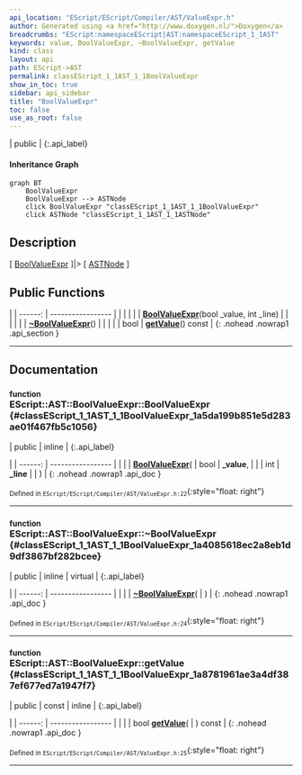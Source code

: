 ```yaml
---
api_location: "EScript/EScript/Compiler/AST/ValueExpr.h"
author: Generated using <a href="http://www.doxygen.nl/">Doxygen</a>
breadcrumbs: "EScript:namespaceEScript|AST:namespaceEScript_1_1AST"
keywords: value, BoolValueExpr, ~BoolValueExpr, getValue
kind: class
layout: api
path: EScript->AST
permalink: classEScript_1_1AST_1_1BoolValueExpr
show_in_toc: true
sidebar: api_sidebar
title: "BoolValueExpr"
toc: false
use_as_root: false
---
```


| public |
{:.api_label}

#### Inheritance Graph

```mermaid
graph BT
	BoolValueExpr
	BoolValueExpr --> ASTNode
	click BoolValueExpr "classEScript_1_1AST_1_1BoolValueExpr"
	click ASTNode "classEScript_1_1AST_1_1ASTNode"
```

## Description

[ [BoolValueExpr](classEScript_1_1AST_1_1BoolValueExpr) ]|> [ [ASTNode](classEScript_1_1AST_1_1ASTNode) ]



## Public Functions

|
| ------: | ----------------- |
|  | |
|  | **[BoolValueExpr](#classEScript_1_1AST_1_1BoolValueExpr_1a5da199b851e5d283ae01f467fb5c1056)**(bool _value, int _line) |
|  | |
|  | **[~BoolValueExpr](#classEScript_1_1AST_1_1BoolValueExpr_1a4085618ec2a8eb1d9df3867bf282bcee)**() |
|  | |
| bool | **[getValue](#classEScript_1_1AST_1_1BoolValueExpr_1a8781961ae3a4df387ef677ed7a1947f7)**() const |
{: .nohead .nowrap1 .api_section }


-------------------------------------------------------------------

## Documentation

### <small>function</small><br/> EScript::AST::BoolValueExpr::BoolValueExpr {#classEScript_1_1AST_1_1BoolValueExpr_1a5da199b851e5d283ae01f467fb5c1056}

| public | inline |
{:.api_label}

|
| ------: | ----------------- |
|  |
|  **[BoolValueExpr](#classEScript_1_1AST_1_1BoolValueExpr_1a5da199b851e5d283ae01f467fb5c1056)**( | bool | **_value**, |
| | int | **_line** |
|   ) |
{: .nohead .nowrap1 .api_doc }





<sub>Defined in `EScript/EScript/Compiler/AST/ValueExpr.h:22`</sub>{:style="float: right"}

-------------------------------------------------------------------

### <small>function</small><br/> EScript::AST::BoolValueExpr::~BoolValueExpr {#classEScript_1_1AST_1_1BoolValueExpr_1a4085618ec2a8eb1d9df3867bf282bcee}

| public | inline | virtual |
{:.api_label}

|
| ------: | ----------------- |
|  |
|  **[~BoolValueExpr](#classEScript_1_1AST_1_1BoolValueExpr_1a4085618ec2a8eb1d9df3867bf282bcee)**( |  ) |
{: .nohead .nowrap1 .api_doc }





<sub>Defined in `EScript/EScript/Compiler/AST/ValueExpr.h:24`</sub>{:style="float: right"}

-------------------------------------------------------------------

### <small>function</small><br/> EScript::AST::BoolValueExpr::getValue {#classEScript_1_1AST_1_1BoolValueExpr_1a8781961ae3a4df387ef677ed7a1947f7}

| public | const | inline |
{:.api_label}

|
| ------: | ----------------- |
|  |
| bool **[getValue](#classEScript_1_1AST_1_1BoolValueExpr_1a8781961ae3a4df387ef677ed7a1947f7)**( |  ) const |
{: .nohead .nowrap1 .api_doc }





<sub>Defined in `EScript/EScript/Compiler/AST/ValueExpr.h:25`</sub>{:style="float: right"}

-------------------------------------------------------------------

